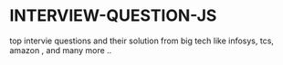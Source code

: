 # INTERVIEW-QUESTION-JS
top intervie questions  and their solution from big tech like infosys, tcs, amazon , and many more ..

